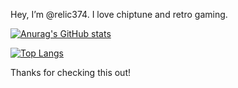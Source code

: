 Hey, I’m @relic374. I love chiptune and retro gaming. 

[![Anurag's GitHub stats](https://github-readme-stats.vercel.app/api?username=relic374&theme=cobalt)](https://github.com/anuraghazra/github-readme-stats)

[![Top Langs](https://github-readme-stats.vercel.app/api/top-langs/?username=relic374&hide=javascript,html&layout=compact&theme=synthwave)](https://github.com/anuraghazra/github-readme-stats)

Thanks for checking this out!
